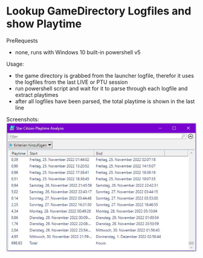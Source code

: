 # Lookup GameDirectory Logfiles and show Playtime

PreRequests
- none, runs with Windows 10 built-in powershell v5


Usage:
- the game directory is grabbed from the launcher logfile, therefor it uses the logfiles from the last LIVE or PTU session
- run powershell script and wait for it to parse through each logfile and extract playtimes
- after all logfiles have been parsed, the total playtime is shown in the last line

Screenshots:
![Example](StarCitizen_Screenshot_GrabPlaytimeFromLogfile.jpg)
